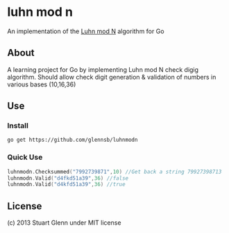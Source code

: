 # luhn mod n

An implementation of the [Luhn mod N](http://en.wikipedia.org/wiki/Luhn_mod_N_algorithm) algorithm for Go

## About

A learning project for Go by implementing Luhn mod N check digig algorithm. Should allow check digit generation & validation of numbers in various bases (10,16,36)

## Use

### Install

    go get https://github.com/glennsb/luhnmodn

### Quick Use

```Go
luhnmodn.Checksummed("7992739871",10) //Get back a string 79927398713
luhnmodn.Valid("d4fkd51a39",36) //false
luhnmodn.Valid("d4kfd51a39",36) //true
```

## License

(c) 2013 Stuart Glenn under MIT license